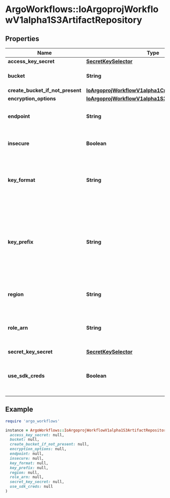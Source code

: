 # ArgoWorkflows::IoArgoprojWorkflowV1alpha1S3ArtifactRepository

## Properties

| Name | Type | Description | Notes |
| ---- | ---- | ----------- | ----- |
| **access_key_secret** | [**SecretKeySelector**](SecretKeySelector.md) |  | [optional] |
| **bucket** | **String** | Bucket is the name of the bucket | [optional] |
| **create_bucket_if_not_present** | [**IoArgoprojWorkflowV1alpha1CreateS3BucketOptions**](IoArgoprojWorkflowV1alpha1CreateS3BucketOptions.md) |  | [optional] |
| **encryption_options** | [**IoArgoprojWorkflowV1alpha1S3EncryptionOptions**](IoArgoprojWorkflowV1alpha1S3EncryptionOptions.md) |  | [optional] |
| **endpoint** | **String** | Endpoint is the hostname of the bucket endpoint | [optional] |
| **insecure** | **Boolean** | Insecure will connect to the service with TLS | [optional] |
| **key_format** | **String** | KeyFormat is defines the format of how to store keys. Can reference workflow variables | [optional] |
| **key_prefix** | **String** | KeyPrefix is prefix used as part of the bucket key in which the controller will store artifacts. DEPRECATED. Use KeyFormat instead | [optional] |
| **region** | **String** | Region contains the optional bucket region | [optional] |
| **role_arn** | **String** | RoleARN is the Amazon Resource Name (ARN) of the role to assume. | [optional] |
| **secret_key_secret** | [**SecretKeySelector**](SecretKeySelector.md) |  | [optional] |
| **use_sdk_creds** | **Boolean** | UseSDKCreds tells the driver to figure out credentials based on sdk defaults. | [optional] |

## Example

```ruby
require 'argo_workflows'

instance = ArgoWorkflows::IoArgoprojWorkflowV1alpha1S3ArtifactRepository.new(
  access_key_secret: null,
  bucket: null,
  create_bucket_if_not_present: null,
  encryption_options: null,
  endpoint: null,
  insecure: null,
  key_format: null,
  key_prefix: null,
  region: null,
  role_arn: null,
  secret_key_secret: null,
  use_sdk_creds: null
)
```

